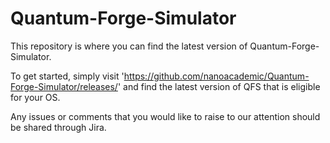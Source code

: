# Quantum-Forge-Simulator
This repository is where you can find the latest version of Quantum-Forge-Simulator.

To get started, simply visit 'https://github.com/nanoacademic/Quantum-Forge-Simulator/releases/' and find the latest version of QFS that is eligible for your OS.

Any issues or comments that you would like to raise to our attention should be shared through Jira.
